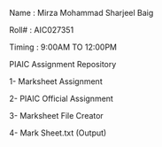 Name : Mirza Mohammad Sharjeel Baig

Roll# : AIC027351

Timing : 9:00AM TO 12:00PM

PIAIC Assignment Repository

1- Marksheet Assignment

2- PIAIC Official Assignment

3- Marksheet File Creator

4- Mark Sheet.txt (Output)
